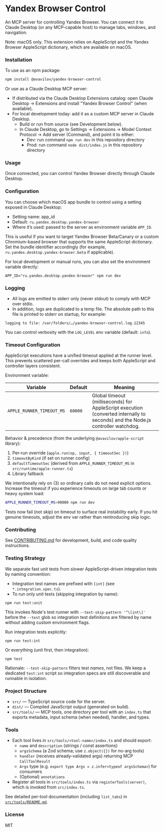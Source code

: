# Yandex Browser Control

An MCP server for controlling Yandex Browser. You can connect it to Claude Desktop (or any MCP-capable host) to manage tabs, windows, and navigation.

Note: macOS only. This extension relies on AppleScript and the Yandex Browser AppleScript dictionary, which are available on macOS.

### Installation

To use as an npm package:

```bash
npm install @avavilov/yandex-browser-control
```

Or use as a Claude Desktop MCP server:

- If distributed via the Claude Desktop Extensions catalog: open Claude Desktop → Extensions and install "Yandex Browser Control" (when available).
- For local development today: add it as a custom MCP server in Claude Desktop.
	- Build or run from source (see Development below).
	- In Claude Desktop, go to Settings → Extensions → Model Context Protocol → Add server (Command), and point it to either:
		- Dev: run command `npm run dev` in this repository directory
		- Prod: run command `node dist/index.js` in this repository directory

### Usage

Once connected, you can control Yandex Browser directly through Claude Desktop.

### Configuration

You can choose which macOS app bundle to control using a setting exposed in Claude Desktop:

- Setting name: app_id
- Default: `ru.yandex.desktop.yandex-browser`
- Where it’s used: passed to the server as environment variable `APP_ID`.

This is useful if you want to target Yandex Browser Beta/Canary or a custom Chromium-based browser that supports the same AppleScript dictionary. Set the bundle identifier accordingly (for example, `ru.yandex.desktop.yandex-browser.beta` if applicable).

For local development or manual runs, you can also set the environment variable directly:

```
APP_ID="ru.yandex.desktop.yandex-browser" npm run dev
```

### Logging

- All logs are emitted to stderr only (never stdout) to comply with MCP over stdio.
- In addition, logs are duplicated to a temp file. The absolute path to this file is printed to stderr on startup, for example:

```
logging to file: /var/folders/…/yandex-browser-control.log.12345
```

You can control verbosity with the `LOG_LEVEL` env variable (default: `info`).

### Timeout Configuration

AppleScript executions have a unified timeout applied at the runner level. This prevents scattered per-call overrides and keeps both AppleScript and controller layers consistent.

Environment variable:

| Variable | Default | Meaning |
|----------|---------|---------|
| `APPLE_RUNNER_TIMEOUT_MS` | `60000` | Global timeout (milliseconds) for AppleScript execution (converted internally to seconds) and the Node.js controller watchdog. |

Behavior & precedence (from the underlying `@avavilov/apple-script` library):

1. Per-run override (`apple.run(op, input, { timeoutSec })`)
2. `timeoutByKind` (if set on runner config)
3. `defaultTimeoutSec` (derived from `APPLE_RUNNER_TIMEOUT_MS` in `src/runtime/apple-runner.ts`)
4. Library fallback

We intentionally rely on (3) so ordinary calls do not need explicit options. Increase the timeout if you experience timeouts on large tab counts or heavy system load:

```bash
APPLE_RUNNER_TIMEOUT_MS=90000 npm run dev
```

Tests now fail (not skip) on timeout to surface real instability early. If you hit genuine timeouts, adjust the env var rather than reintroducing skip logic.

### Contributing

See [CONTRIBUTING.md](./CONTRIBUTING.md) for development, build, and code quality instructions.

### Testing Strategy

We separate fast unit tests from slower AppleScript-driven integration tests by naming convention:

* Integration test names are prefixed with `[int]` (see `*.integration.spec.ts`).
* To run only unit tests (skipping integration by name):

```
npm run test:unit
```

This invokes Node's test runner with `--test-skip-pattern '^\[int\]'` before the `--test` glob so integration test definitions are filtered by name without adding custom environment flags.

Run integration tests explicitly:

```
npm run test:int
```

Or everything (unit first, then integration):

```
npm test
```

Rationale: `--test-skip-pattern` filters test *names*, not files. We keep a dedicated `test:int` script so integration specs are still discoverable and runnable in isolation.

### Project Structure

-   `src/` — TypeScript source code for the server.
-   `dist/` — Compiled JavaScript output (generated on build).
-   `src/tools/` — MCP tools, one directory per tool with an `index.ts` that exports metadata, input schema (when needed), handler, and types.

### Tools

- Each tool lives in `src/tools/<tool-name>/index.ts` and should export:
	- `name` and `description` (strings / const assertions)
	- `argsSchema` (a Zod schema; use `z.object({})` for no-arg tools)
	- `handler` (receives already-validated args) returning MCP `CallToolResult`
	- `Args` type (e.g. `export type Args = z.infer<typeof argsSchema>`) for consumers
	- (Optional) `annotations`
- Register all tools in `src/tools/index.ts` via `registerTools(server)`, which is invoked from `src/index.ts`.

See detailed per-tool documentation (including `list_tabs`) in [`src/tools/README.md`](./src/tools/README.md#tool-reference).

### License

MIT

